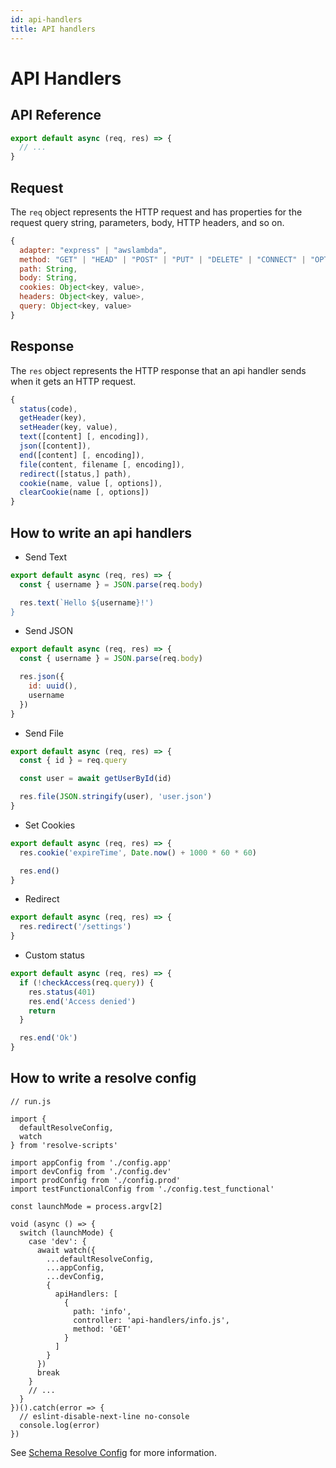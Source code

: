 ```yaml
---
id: api-handlers
title: API handlers
---
```


# API Handlers

## API Reference

```js
export default async (req, res) => {
  // ...
}
```

## Request

The `req` object represents the HTTP request and has properties for the request query string, parameters, body, HTTP headers, and so on.

```js
{
  adapter: "express" | "awslambda",
  method: "GET" | "HEAD" | "POST" | "PUT" | "DELETE" | "CONNECT" | "OPTIONS" | "TRACE" | "PATCH",
  path: String,
  body: String,
  cookies: Object<key, value>,
  headers: Object<key, value>,
  query: Object<key, value>
}
```

## Response

The `res` object represents the HTTP response that an api handler sends when it gets an HTTP request.

```js
{
  status(code),
  getHeader(key),
  setHeader(key, value),
  text([content] [, encoding]),
  json([content]),
  end([content] [, encoding]),
  file(content, filename [, encoding]),
  redirect([status,] path),
  cookie(name, value [, options]),
  clearCookie(name [, options])
}
```

## How to write an api handlers

- Send Text

```js
export default async (req, res) => {
  const { username } = JSON.parse(req.body)

  res.text(`Hello ${username}!')
}
```

- Send JSON

```js
export default async (req, res) => {
  const { username } = JSON.parse(req.body)

  res.json({
    id: uuid(),
    username
  })
}
```

- Send File

```js
export default async (req, res) => {
  const { id } = req.query

  const user = await getUserById(id)

  res.file(JSON.stringify(user), 'user.json')
}
```

- Set Cookies

```js
export default async (req, res) => {
  res.cookie('expireTime', Date.now() + 1000 * 60 * 60)

  res.end()
}
```

- Redirect

```js
export default async (req, res) => {
  res.redirect('/settings')
}
```

- Custom status

```js
export default async (req, res) => {
  if (!checkAccess(req.query)) {
    res.status(401)
    res.end('Access denied')
    return
  }

  res.end('Ok')
}
```

## How to write a resolve config

```
// run.js

import {
  defaultResolveConfig,
  watch
} from 'resolve-scripts'

import appConfig from './config.app'
import devConfig from './config.dev'
import prodConfig from './config.prod'
import testFunctionalConfig from './config.test_functional'

const launchMode = process.argv[2]

void (async () => {
  switch (launchMode) {
    case 'dev': {
      await watch({
        ...defaultResolveConfig,
        ...appConfig,
        ...devConfig,
        {
          apiHandlers: [
            {
              path: 'info',
              controller: 'api-handlers/info.js',
              method: 'GET'
            }
          ]
        }
      })
      break
    }
    // ...
  }
})().catch(error => {
  // eslint-disable-next-line no-console
  console.log(error)
})
```

See [Schema Resolve Config](../packages/core/resolve-scripts/configs/schema.resolve.config.json) for more information.
